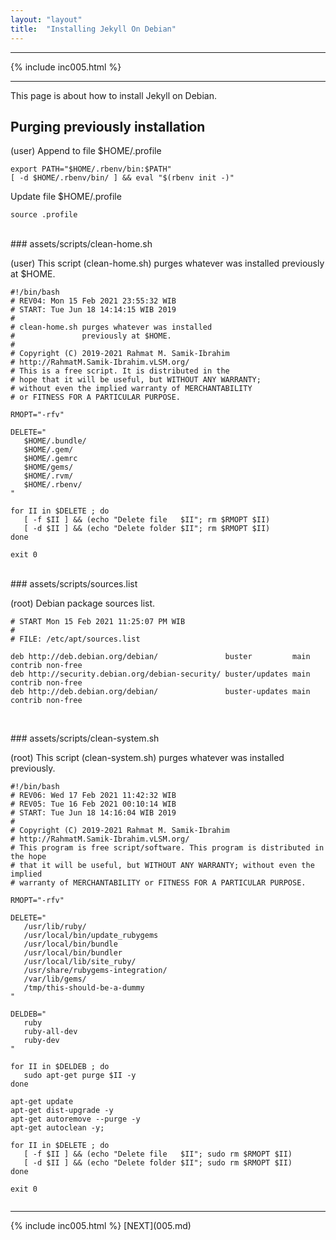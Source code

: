 ```yaml
---
layout: "layout"
title:  "Installing Jekyll On Debian"
---
```


<hr>
{% include inc005.html %}
<hr>

This page is about how to install Jekyll on Debian.

## Purging previously installation

(user) Append to file $HOME/.profile 

```
export PATH="$HOME/.rbenv/bin:$PATH"
[ -d $HOME/.rbenv/bin/ ] && eval "$(rbenv init -)"

```

Update file $HOME/.profile

```
source .profile

```

<br>
### assets/scripts/clean-home.sh

(user) This script (clean-home.sh) purges whatever was installed previously at $HOME.

```
#!/bin/bash
# REV04: Mon 15 Feb 2021 23:55:32 WIB
# START: Tue Jun 18 14:14:15 WIB 2019
#
# clean-home.sh purges whatever was installed 
#               previously at $HOME.
# 
# Copyright (C) 2019-2021 Rahmat M. Samik-Ibrahim
# http://RahmatM.Samik-Ibrahim.vLSM.org/
# This is a free script. It is distributed in the 
# hope that it will be useful, but WITHOUT ANY WARRANTY;
# without even the implied warranty of MERCHANTABILITY 
# or FITNESS FOR A PARTICULAR PURPOSE.

RMOPT="-rfv"

DELETE="
   $HOME/.bundle/
   $HOME/.gem/
   $HOME/.gemrc
   $HOME/gems/
   $HOME/.rvm/
   $HOME/.rbenv/
"

for II in $DELETE ; do
   [ -f $II ] && (echo "Delete file   $II"; rm $RMOPT $II)
   [ -d $II ] && (echo "Delete folder $II"; rm $RMOPT $II)
done

exit 0

```

<br>
### assets/scripts/sources.list

(root) Debian package sources list.

```
# START Mon 15 Feb 2021 11:25:07 PM WIB
#
# FILE: /etc/apt/sources.list

deb http://deb.debian.org/debian/               buster         main contrib non-free
deb http://security.debian.org/debian-security/ buster/updates main contrib non-free
deb http://deb.debian.org/debian/               buster-updates main contrib non-free


```

<br>
### assets/scripts/clean-system.sh

(root) This script (clean-system.sh) purges whatever was installed previously.

```
#!/bin/bash
# REV06: Wed 17 Feb 2021 11:42:32 WIB
# REV05: Tue 16 Feb 2021 00:10:14 WIB
# START: Tue Jun 18 14:16:04 WIB 2019
# 
# Copyright (C) 2019-2021 Rahmat M. Samik-Ibrahim
# http://RahmatM.Samik-Ibrahim.vLSM.org/
# This program is free script/software. This program is distributed in the hope 
# that it will be useful, but WITHOUT ANY WARRANTY; without even the implied 
# warranty of MERCHANTABILITY or FITNESS FOR A PARTICULAR PURPOSE.

RMOPT="-rfv"

DELETE="
   /usr/lib/ruby/
   /usr/local/bin/update_rubygems
   /usr/local/bin/bundle
   /usr/local/bin/bundler
   /usr/local/lib/site_ruby/
   /usr/share/rubygems-integration/
   /var/lib/gems/
   /tmp/this-should-be-a-dummy
"

DELDEB="
   ruby
   ruby-all-dev
   ruby-dev
"

for II in $DELDEB ; do
   sudo apt-get purge $II -y
done

apt-get update
apt-get dist-upgrade -y
apt-get autoremove --purge -y
apt-get autoclean -y;

for II in $DELETE ; do
   [ -f $II ] && (echo "Delete file   $II"; sudo rm $RMOPT $II)
   [ -d $II ] && (echo "Delete folder $II"; sudo rm $RMOPT $II)
done

exit 0


```

<hr>
{% include inc005.html %}
[NEXT](005.md)

